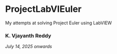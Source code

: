 # ProjectLabVIEuler
My attempts at solving Project Euler using LabVIEW

### K. Vjayanth Reddy
_July 14, 2025 onwards_
